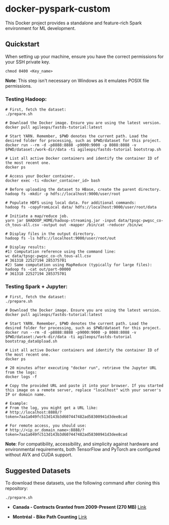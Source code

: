 
# docker-pyspark-custom

This Docker project provides a standalone and feature-rich Spark environment for ML development.

## Quickstart

When setting up your machine, ensure you have the correct permissions for your SSH private key.
```
chmod 0400 <Key_name>
```

**Note**: This step isn't necessary on Windows as it emulates POSIX file permissions.

### Testing Hadoop:

```
# First, fetch the dataset:
./prepare.sh

# Download the Docker image. Ensure you are using the latest version.
docker pull agileops/fastds-tutorial:latest

# Start YARN. Remember, $PWD denotes the current path. Load the desired folder for processing, such as $PWD/dataset for this project.
docker run --rm -d -p8888:8888 -p9000:9000 -p 8088:8088 -v $PWD/dataset:/work-dir/data -ti agileops/fastds-tutorial bootstrap.sh

# List all active Docker containers and identify the container ID of the most recent one.
docker ps

# Access your Docker container.
docker exec -ti <docker_container_id> bash

# Before uploading the dataset to HBase, create the parent directory.
hadoop fs -mkdir -p hdfs://localhost:9000/user/root

# Populate HDFS using local data. For additional commands:
hadoop fs -copyFromLocal data/ hdfs://localhost:9000/user/root/data

# Initiate a map/reduce job.
yarn jar $HADOOP_HOME/hadoop-streaming.jar -input data/tpsgc-pwgsc_co-ch_tous-all.csv -output out -mapper /bin/cat -reducer /bin/wc

# Display files in the output directory.
hadoop fs -ls hdfs://localhost:9000/user/root/out

# Display results:
#1) Computation reference using the command line:
wc data/tpsgc-pwgsc_co-ch_tous-all.csv
# 361318 22527194 285375701
#2) Same computation using MapReduce (typically for large files):
hadoop fs -cat out/part-00000
# 361318 22527194 285375701
```

### Testing Spark + Jupyter:

```
# First, fetch the dataset:
./prepare.sh

# Download the Docker image. Ensure you are using the latest version.
docker pull agileops/fastds-tutorial:latest

# Start YARN. Remember, $PWD denotes the current path. Load the desired folder for processing, such as $PWD/dataset for this project.
docker run --rm -d -p8888:8888 -p9000:9000 -p 8088:8088 -v $PWD/dataset:/work-dir/data -ti agileops/fastds-tutorial bootstrap_dataUpload.sh

# List all active Docker containers and identify the container ID of the most recent one.
docker ps

# 20 minutes after executing "docker run", retrieve the Jupyter URL from the logs:
docker logs -f

# Copy the provided URL and paste it into your browser. If you started this image on a remote server, replace "localhost" with your server's IP or domain name.

# Example:
# From the log, you might get a URL like:
# http://localhost:8888/?token=7aa1a049fc513d143b3d607447482ad58300941d3dee8cad

# For remote access, you should use:
# http://<ip_or_domain_name>:8888/?token=7aa1a049fc513d143b3d607447482ad58300941d3dee8cad
```

**Note**: For compatibility, accessibility, and simplicity against hardware and environmental requirements, both TensorFlow and PyTorch are configured without AVX and CUDA support.

## Suggested Datasets

To download these datasets, use the following command after cloning this repository:

```
./prepare.sh
```

- **Canada - Contracts Granted from 2009-Present (270 MB)** 
  [Link](https://ouvert.canada.ca/data/fr/dataset/53753f06-8b28-42d7-89f7-04cd014323b0)

- **Montréal - Bike Path Counting** 
  [Link](http://donnees.ville.montreal.qc.ca/dataset/velos-comptage)
